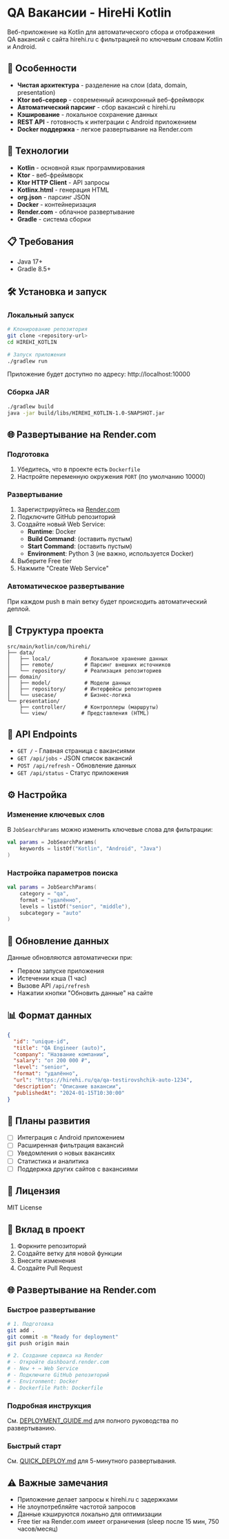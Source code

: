 # QA Вакансии - HireHi Kotlin

Веб-приложение на Kotlin для автоматического сбора и отображения QA вакансий с сайта hirehi.ru с фильтрацией по ключевым словам Kotlin и Android.

## 🌟 Особенности

- **Чистая архитектура** - разделение на слои (data, domain, presentation)
- **Ktor веб-сервер** - современный асинхронный веб-фреймворк
- **Автоматический парсинг** - сбор вакансий с hirehi.ru
- **Кэширование** - локальное сохранение данных
- **REST API** - готовность к интеграции с Android приложением
- **Docker поддержка** - легкое развертывание на Render.com

## 🚀 Технологии

- **Kotlin** - основной язык программирования
- **Ktor** - веб-фреймворк
- **Ktor HTTP Client** - API запросы
- **Kotlinx.html** - генерация HTML
- **org.json** - парсинг JSON
- **Docker** - контейнеризация
- **Render.com** - облачное развертывание
- **Gradle** - система сборки

## 📋 Требования

- Java 17+
- Gradle 8.5+

## 🛠 Установка и запуск

### Локальный запуск

```bash
# Клонирование репозитория
git clone <repository-url>
cd HIREHI_KOTLIN

# Запуск приложения
./gradlew run
```

Приложение будет доступно по адресу: http://localhost:10000

### Сборка JAR

```bash
./gradlew build
java -jar build/libs/HIREHI_KOTLIN-1.0-SNAPSHOT.jar
```

## 🌐 Развертывание на Render.com

### Подготовка

1. Убедитесь, что в проекте есть `Dockerfile`
2. Настройте переменную окружения `PORT` (по умолчанию 10000)

### Развертывание

1. Зарегистрируйтесь на [Render.com](https://render.com/)
2. Подключите GitHub репозиторий
3. Создайте новый Web Service:
   - **Runtime**: Docker
   - **Build Command**: (оставить пустым)
   - **Start Command**: (оставить пустым)
   - **Environment**: Python 3 (не важно, используется Docker)
4. Выберите Free tier
5. Нажмите "Create Web Service"

### Автоматическое развертывание

При каждом push в main ветку будет происходить автоматический деплой.

## 📁 Структура проекта

```
src/main/kotlin/com/hirehi/
├── data/
│   ├── local/           # Локальное хранение данных
│   ├── remote/          # Парсинг внешних источников
│   └── repository/      # Реализация репозиториев
├── domain/
│   ├── model/           # Модели данных
│   ├── repository/      # Интерфейсы репозиториев
│   └── usecase/         # Бизнес-логика
└── presentation/
    ├── controller/      # Контроллеры (маршруты)
    └── view/           # Представления (HTML)
```

## 🔧 API Endpoints

- `GET /` - Главная страница с вакансиями
- `GET /api/jobs` - JSON список вакансий
- `POST /api/refresh` - Обновление данных
- `GET /api/status` - Статус приложения

## ⚙️ Настройка

### Изменение ключевых слов

В `JobSearchParams` можно изменить ключевые слова для фильтрации:

```kotlin
val params = JobSearchParams(
    keywords = listOf("Kotlin", "Android", "Java")
)
```

### Настройка параметров поиска

```kotlin
val params = JobSearchParams(
    category = "qa",
    format = "удалённо",
    levels = listOf("senior", "middle"),
    subcategory = "auto"
)
```

## 🔄 Обновление данных

Данные обновляются автоматически при:
- Первом запуске приложения
- Истечении кэша (1 час)
- Вызове API `/api/refresh`
- Нажатии кнопки "Обновить данные" на сайте

## 📊 Формат данных

```json
{
  "id": "unique-id",
  "title": "QA Engineer (auto)",
  "company": "Название компании",
  "salary": "от 200 000 ₽",
  "level": "senior",
  "format": "удалённо",
  "url": "https://hirehi.ru/qa/qa-testirovshchik-auto-1234",
  "description": "Описание вакансии",
  "publishedAt": "2024-01-15T10:30:00"
}
```

## 🚀 Планы развития

- [ ] Интеграция с Android приложением
- [ ] Расширенная фильтрация вакансий
- [ ] Уведомления о новых вакансиях
- [ ] Статистика и аналитика
- [ ] Поддержка других сайтов с вакансиями

## 📄 Лицензия

MIT License

## 🤝 Вклад в проект

1. Форкните репозиторий
2. Создайте ветку для новой функции
3. Внесите изменения
4. Создайте Pull Request

## 🌐 Развертывание на Render.com

### Быстрое развертывание
```bash
# 1. Подготовка
git add .
git commit -m "Ready for deployment"
git push origin main

# 2. Создание сервиса на Render
# - Откройте dashboard.render.com
# - New + → Web Service
# - Подключите GitHub репозиторий
# - Environment: Docker
# - Dockerfile Path: Dockerfile
```

### Подробная инструкция
См. [DEPLOYMENT_GUIDE.md](DEPLOYMENT_GUIDE.md) для полного руководства по развертыванию.

### Быстрый старт
См. [QUICK_DEPLOY.md](QUICK_DEPLOY.md) для 5-минутного развертывания.

## ⚠️ Важные замечания

- Приложение делает запросы к hirehi.ru с задержками
- Не злоупотребляйте частотой запросов
- Данные кэшируются локально для оптимизации
- Free tier на Render.com имеет ограничения (sleep после 15 мин, 750 часов/месяц)